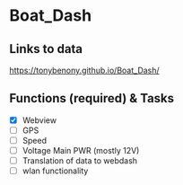 # Boat_Dash

## Links to data

https://tonybenony.github.io/Boat_Dash/

## Functions (required) & Tasks

+ [X] Webview
+ [ ] GPS
+ [ ] Speed
+ [ ] Voltage Main PWR (mostly 12V)
+ [ ] Translation of data to webdash
+ [ ] wlan functionality
